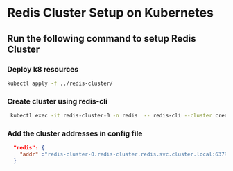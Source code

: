 # Redis Cluster Setup on Kubernetes

## Run the following command to setup Redis Cluster

### Deploy k8 resources

```bash
kubectl apply -f ../redis-cluster/
```

### Create cluster using redis-cli

```bash
 kubectl exec -it redis-cluster-0 -n redis  -- redis-cli --cluster create --cluster-replicas 1 $(kubectl get pods -n redis -o jsonpath='{range.items[*]}{.status.podIP}:6379 {end}')
```

### Add the cluster addresses in config file

```json
  "redis": {
    "addr" :"redis-cluster-0.redis-cluster.redis.svc.cluster.local:6379,redis-cluster-1.redis-cluster.redis.svc.cluster.local:6379,redis-cluster-2.redis-cluster.redis.svc.cluster.local:6379,redis-cluster-3.redis-cluster.redis.svc.cluster.local:6379,redis-cluster-4.redis-cluster.redis.svc.cluster.local:6379,redis-cluster-5.redis-cluster.redis.svc.cluster.local:6379"
  }
```
